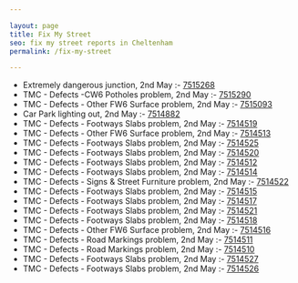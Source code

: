 ```yaml
---

layout: page
title: Fix My Street
seo: fix my street reports in Cheltenham
permalink: /fix-my-street

---
```


<!-- fix_marker starts -->

- Extremely dangerous junction, 2nd May :- [7515268](https://www.fixmystreet.com/report/7515268)
- TMC - Defects -CW6 Potholes  problem, 2nd May :- [7515290](https://www.fixmystreet.com/report/7515290)
- TMC - Defects - Other FW6  Surface problem, 2nd May :- [7515093](https://www.fixmystreet.com/report/7515093)
- Car Park lighting out, 2nd May :- [7514882](https://www.fixmystreet.com/report/7514882)
- TMC - Defects - Footways Slabs problem, 2nd May :- [7514519](https://www.fixmystreet.com/report/7514519)
- TMC - Defects - Other FW6  Surface problem, 2nd May :- [7514513](https://www.fixmystreet.com/report/7514513)
- TMC - Defects - Footways Slabs problem, 2nd May :- [7514525](https://www.fixmystreet.com/report/7514525)
- TMC - Defects - Footways Slabs problem, 2nd May :- [7514520](https://www.fixmystreet.com/report/7514520)
- TMC - Defects - Footways Slabs problem, 2nd May :- [7514512](https://www.fixmystreet.com/report/7514512)
- TMC - Defects - Footways Slabs problem, 2nd May :- [7514514](https://www.fixmystreet.com/report/7514514)
- TMC - Defects - Signs & Street Furniture problem, 2nd May :- [7514522](https://www.fixmystreet.com/report/7514522)
- TMC - Defects - Footways Slabs problem, 2nd May :- [7514515](https://www.fixmystreet.com/report/7514515)
- TMC - Defects - Footways Slabs problem, 2nd May :- [7514517](https://www.fixmystreet.com/report/7514517)
- TMC - Defects - Footways Slabs problem, 2nd May :- [7514521](https://www.fixmystreet.com/report/7514521)
- TMC - Defects - Footways Slabs problem, 2nd May :- [7514518](https://www.fixmystreet.com/report/7514518)
- TMC - Defects - Other FW6  Surface problem, 2nd May :- [7514516](https://www.fixmystreet.com/report/7514516)
- TMC - Defects - Road Markings problem, 2nd May :- [7514511](https://www.fixmystreet.com/report/7514511)
- TMC - Defects - Road Markings problem, 2nd May :- [7514510](https://www.fixmystreet.com/report/7514510)
- TMC - Defects - Footways Slabs problem, 2nd May :- [7514527](https://www.fixmystreet.com/report/7514527)
- TMC - Defects - Footways Slabs problem, 2nd May :- [7514526](https://www.fixmystreet.com/report/7514526)

<!-- fix_marker ends -->
